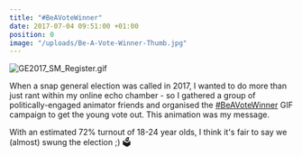 ```yaml
---
title: "#BeAVoteWinner"
date: 2017-07-04 09:51:00 +01:00
position: 0
image: "/uploads/Be-A-Vote-Winner-Thumb.jpg"
---
```


![GE2017_SM_Register.gif](/uploads/GE2017_SM_Register.gif)

When a snap general election was called in 2017, I wanted to do more than just rant within my online echo chamber - so I gathered a group of politically-engaged animator friends and organised the [#BeAVoteWinner](https://twitter.com/hashtag/beavotewinner) GIF campaign to get the young vote out. This animation was my message.

With an estimated 72% turnout of 18-24 year olds, I think it's fair to say we (almost) swung the election ;) 🗳️